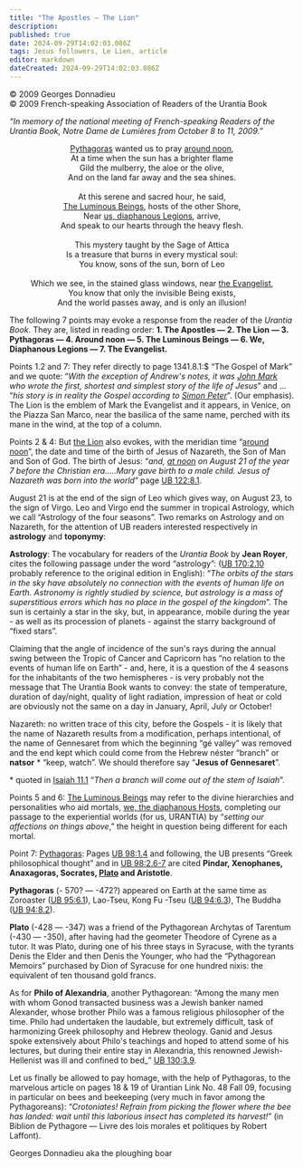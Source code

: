 ```yaml
---
title: "The Apostles – The Lion"
description: 
published: true
date: 2024-09-29T14:02:03.086Z
tags: Jesus followers, Le Lien, article
editor: markdown
dateCreated: 2024-09-29T14:02:03.086Z
---
```


<p class="v-card v-sheet theme--light grey lighten-3 px-2">© 2009 Georges Donnadieu<br>© 2009 French-speaking Association of Readers of the Urantia Book</p>


_“In memory of the national meeting of French-speaking Readers of the Urantia Book, Notre Dame de Lumières from October 8 to 11, 2009.”_

<p style="text-align:center;">
<ins>Pythagoras</ins> wanted us to pray <ins>around noon</ins>,<br>
At a time when the sun has a brighter flame<br>
Gild the mulberry, the aloe or the olive,<br>
And on the land far away and the sea shines.<br>
<br>
At this serene and sacred hour, he said,<br>
<ins>The Luminous Beings</ins>, hosts of the other Shore,<br>
Near <ins>us, diaphanous Legions</ins>, arrive,<br>
And speak to our hearts through the heavy flesh.<br>
<br>
This mystery taught by the Sage of Attica<br>
Is a treasure that burns in every mystical soul:<br>
You know, sons of the sun, born of Leo<br>
<br>
Which we see, in the stained glass windows, near <ins>the Evangelist</ins>,<br>
You know that only the invisible Being exists,<br>
And the world passes away, and is only an illusion!<br>
</p>

The following 7 points may evoke a response from the reader of the _Urantia Book_. They are, listed in reading order: **1. The Apostles — 2. The Lion — 3. Pythagoras — 4. Around noon — 5. The Luminous Beings — 6. We, Diaphanous Legions — 7. The Evangelist.**

Points 1.2 and 7: They refer directly to page 1341.8.1:$ “The Gospel of Mark” and we quote: “_With the exception of Andrew's notes, it was <ins>John Mark</ins> who wrote the first, shortest and simplest story of the life of Jesus_” and ... “_his story is in reality the Gospel according to <ins>Simon Peter</ins>_”. (Our emphasis). The Lion is the emblem of Mark the Evangelist and it appears, in Venice, on the Piazza San Marco, near the basilica of the same name, perched with its mane in the wind, at the top of a column.

Points 2 & 4: But <ins>the Lion</ins> also evokes, with the meridian time “<ins>around noon</ins>”, the date and time of the birth of Jesus of Nazareth, the Son of Man and Son of God. The birth of Jesus: “_and, <ins>at noon</ins> on August 21 of the year 7 before the Christian era.....Mary gave birth to a male child. Jesus of Nazareth was born into the world_” page [UB 122:8.1](/en/The_Urantia_Book/122#p8_1).

August 21 is at the end of the sign of Leo which gives way, on August 23, to the sign of Virgo. Leo and Virgo end the summer in tropical Astrology, which we call “Astrology of the four seasons”. Two remarks on Astrology and on Nazareth, for the attention of UB readers interested respectively in **astrology** and **toponymy**:

**Astrology**: The vocabulary for readers of the _Urantia Book_ by **Jean Royer**, cites the following passage under the word “astrology”: ([UB 170:2.10](/en/The_Urantia_Book/170#p2_10) probably reference to the original edition in English): “_The orbits of the stars in the sky have absolutely no connection with the events of human life on Earth. Astronomy is rightly studied by science, but astrology is a mass of superstitious errors which has no place in the gospel of the kingdom_”. The sun is certainly a star in the sky, but, in appearance, mobile during the year - as well as its procession of planets - against the starry background of “fixed stars”.

Claiming that the angle of incidence of the sun's rays during the annual swing between the Tropic of Cancer and Capricorn has “no relation to the events of human life on Earth” - and, here, it is a question of the 4 seasons for the inhabitants of the two hemispheres - is very probably not the message that The Urantia Book wants to convey: the state of temperature, duration of day/night, quality of light radiation, impression of heat or cold are obviously not the same on a day in January, April, July or October!

Nazareth: no written trace of this city, before the Gospels - it is likely that the name of Nazareth results from a modification, perhaps intentional, of the name of Gennesaret from which the beginning “gé valley” was removed and the end kept which could come from the Hebrew néster “branch” or **natsor** \* “keep, watch”. We should therefore say “**Jesus of Gennesaret**”.

\* quoted in [Isaiah 11.1](/en/Bible/Isaiah/11#v1) “_Then a branch will come out of the stem of Isaiah_”.

Points 5 and 6: <ins>The Luminous Beings</ins> may refer to the divine hierarchies and personalities who aid mortals, <ins>we, the diaphanous Hosts</ins>, completing our passage to the experiential worlds (for us, URANTIA) by “_setting our affections on things above_,” the height in question being different for each mortal.

Point 7: <ins>Pythagoras</ins>: Pages [UB 98:1.4](/en/The_Urantia_Book/98#p1_4) and following, the UB presents “Greek philosophical thought” and in [UB 98:2.6-7](/en/The_Urantia_Book/98#p2_6) are cited **Pindar, Xenophanes, Anaxagoras, Socrates, <ins>Plato</ins> and Aristotle**.

**Pythagoras** (- 570? — -472?) appeared on Earth at the same time as Zoroaster ([UB 95:6.1](/en/The_Urantia_Book/95#p6_1)), Lao-Tseu, Kong Fu -Tseu ([UB 94:6.3](/en/The_Urantia_Book/94#p6_3)), The Buddha ([UB 94:8.2](/en/The_Urantia_Book/94#p8_2)).

**Plato** (-428 — -347) was a friend of the Pythagorean Archytas of Tarentum (-430 — -350), after having had the geometer Theodore of Cyrene as a tutor. It was Plato, during one of his three stays in Syracuse, with the tyrants Denis the Elder and then Denis the Younger, who had the “Pythagorean Memoirs” purchased by Dion of Syracuse for one hundred nixis: the equivalent of ten thousand gold francs.

As for **Philo of Alexandria**, another Pythagorean: “Among the many men with whom Gonod transacted business was a Jewish banker named Alexander, whose brother Philo was a famous religious philosopher of the time. Philo had undertaken the laudable, but extremely difficult, task of harmonizing Greek philosophy and Hebrew theology. Ganid and Jesus spoke extensively about Philo's teachings and hoped to attend some of his lectures, but during their entire stay in Alexandria, this renowned Jewish-Hellenist was ill and confined to bed_” [UB 130:3.9](/en/The_Urantia_Book/130#p3_9).

Let us finally be allowed to pay homage, with the help of Pythagoras, to the marvelous article on pages 18 & 19 of Urantian Link No. 48 Fall 09, focusing in particular on bees and beekeeping (very much in favor among the Pythagoreans): “_Crotoniates! Refrain from picking the flower where the bee has landed: wait until this laborious insect has completed its harvest!_” (in Biblion de Pythagore — Livre des lois morales et politiques by Robert Laffont).

Georges Donnadieu aka the ploughing boar


